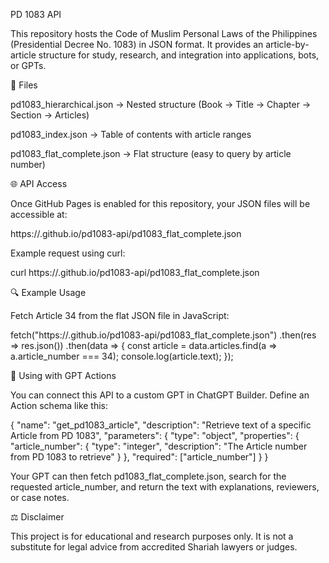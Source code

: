 PD 1083 API

This repository hosts the Code of Muslim Personal Laws of the Philippines (Presidential Decree No. 1083) in JSON format. It provides an article-by-article structure for study, research, and integration into applications, bots, or GPTs.

📂 Files

pd1083_hierarchical.json → Nested structure (Book → Title → Chapter → Section → Articles)

pd1083_index.json → Table of contents with article ranges

pd1083_flat_complete.json → Flat structure (easy to query by article number)

🌐 API Access

Once GitHub Pages is enabled for this repository, your JSON files will be accessible at:

https://<username>.github.io/pd1083-api/pd1083_flat_complete.json


Example request using curl:

curl https://<username>.github.io/pd1083-api/pd1083_flat_complete.json

🔍 Example Usage

Fetch Article 34 from the flat JSON file in JavaScript:

fetch("https://<username>.github.io/pd1083-api/pd1083_flat_complete.json")
  .then(res => res.json())
  .then(data => {
    const article = data.articles.find(a => a.article_number === 34);
    console.log(article.text);
  });

🤖 Using with GPT Actions

You can connect this API to a custom GPT in ChatGPT Builder.
Define an Action schema like this:

{
  "name": "get_pd1083_article",
  "description": "Retrieve text of a specific Article from PD 1083",
  "parameters": {
    "type": "object",
    "properties": {
      "article_number": {
        "type": "integer",
        "description": "The Article number from PD 1083 to retrieve"
      }
    },
    "required": ["article_number"]
  }
}


Your GPT can then fetch pd1083_flat_complete.json, search for the requested article_number, and return the text with explanations, reviewers, or case notes.

⚖️ Disclaimer

This project is for educational and research purposes only.
It is not a substitute for legal advice from accredited Shariah lawyers or judges.
